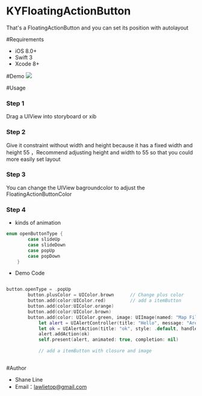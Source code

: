 # KYFloatingActionButton
 That's a FloatingActionButton and you can set its position with autolayout

#Requirements

 - iOS 8.0+
 - Swift 3
 - Xcode 8+

#Demo
 ![](https://github.com/Lawlietop/KYFloatingActionButton/blob/master/Demo/9vfBOFE8QB.gif)
 
#Usage 

### Step 1
 Drag a UIView into storyboard or xib 
 
 
### Step 2 
  Give it constraint without width and height because it has a fixed width and height 55 ，Recommend adjusting height and width to 55 so that you could more easily set layout
 
 
### Step 3 
  You can change the UIView bagroundcolor to adjust the FloatingActionButtonColor
 
 
### Step 4 
 
* kinds of animation 
```swift
enum openButtonType {
        case slideUp
        case slideDown
        case popUp
        case popDown
    }
```
* Demo Code

```swift

button.openType = .popUp
        button.plusColor = UIColor.brown      // Change plus color
        button.add(color:UIColor.red)         // add a itemButton
        button.add(color:UIColor.orange)
        button.add(color:UIColor.brown)
        button.add(color: UIColor.green, image: UIImage(named: "Map Filled-50.png")!) { (item) in
            let alert = UIAlertController(title: "Hello", message: "Are you ok?", preferredStyle: .alert)
            let ok = UIAlertAction(title: "ok", style: .default, handler: nil)
            alert.addAction(ok)
            self.present(alert, animated: true, completion: nil) 
            
            // add a itemButton with closure and image
            
```
#Author
- Shane Line 
- Email：lawlietop@gmail.com
